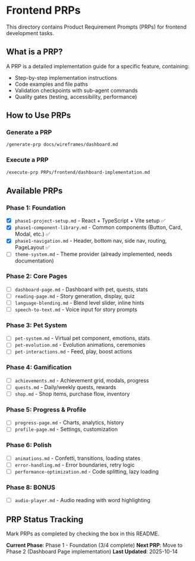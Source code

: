 # Frontend PRPs

This directory contains Product Requirement Prompts (PRPs) for frontend development tasks.

## What is a PRP?

A PRP is a detailed implementation guide for a specific feature, containing:
- Step-by-step implementation instructions
- Code examples and file paths
- Validation checkpoints with sub-agent commands
- Quality gates (testing, accessibility, performance)

## How to Use PRPs

### Generate a PRP
```bash
/generate-prp docs/wireframes/dashboard.md
```

### Execute a PRP
```bash
/execute-prp PRPs/frontend/dashboard-implementation.md
```

## Available PRPs

### Phase 1: Foundation
- [x] `phase1-project-setup.md` - React + TypeScript + Vite setup ✅
- [x] `phase1-component-library.md` - Common components (Button, Card, Modal, etc.) ✅
- [x] `phase1-navigation.md` - Header, bottom nav, side nav, routing, PageLayout ✅
- [ ] `theme-system.md` - Theme provider (already implemented, needs documentation)

### Phase 2: Core Pages
- [ ] `dashboard-page.md` - Dashboard with pet, quests, stats
- [ ] `reading-page.md` - Story generation, display, quiz
- [ ] `language-blending.md` - Blend level slider, inline hints
- [ ] `speech-to-text.md` - Voice input for story prompts

### Phase 3: Pet System
- [ ] `pet-system.md` - Virtual pet component, emotions, stats
- [ ] `pet-evolution.md` - Evolution animations, ceremonies
- [ ] `pet-interactions.md` - Feed, play, boost actions

### Phase 4: Gamification
- [ ] `achievements.md` - Achievement grid, modals, progress
- [ ] `quests.md` - Daily/weekly quests, rewards
- [ ] `shop.md` - Shop items, purchase flow, inventory

### Phase 5: Progress & Profile
- [ ] `progress-page.md` - Charts, analytics, history
- [ ] `profile-page.md` - Settings, customization

### Phase 6: Polish
- [ ] `animations.md` - Confetti, transitions, loading states
- [ ] `error-handling.md` - Error boundaries, retry logic
- [ ] `performance-optimization.md` - Code splitting, lazy loading

### Phase 8: BONUS
- [ ] `audio-player.md` - Audio reading with word highlighting

## PRP Status Tracking

Mark PRPs as completed by checking the box in this README.

**Current Phase**: Phase 1 - Foundation (3/4 complete)
**Next PRP**: Move to Phase 2 (Dashboard Page implementation)
**Last Updated**: 2025-10-14
